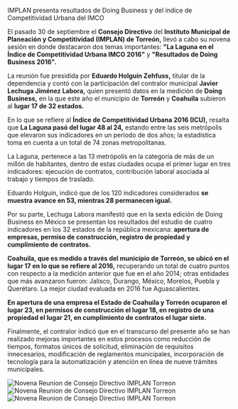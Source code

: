 
IMPLAN presenta resultados de Doing Business y del índice de Competitividad Urbana del IMCO

El pasado 30 de septiembre el **Consejo Directivo** del **Instituto Municipal de Planeación y Competitividad (IMPLAN) de Torreón,** llevó a cabo su novena sesión en donde destacaron dos temas importantes: **"La Laguna en el Índice de Competitividad Urbana IMCO 2016"** y **"Resultados de Doing Business 2016".**

La reunión fue presidida por **Eduardo Holguín Zehfuss,** titular de la dependencia y contó con la participación del contralor municipal **Javier Lechuga Jiménez Labora,** quien presentó datos en la medición de **Doing Business,** en la que este año el municipio de **Torreón** y **Coahuila** subieron al **lugar 17 de 32 estados.**

En lo que se refiere al **Índice de Competitividad Urbana 2016 (ICU),** resalta que **La Laguna pasó del lugar 48 al 24,** estando entre las seis metrópolis que elevaron sus indicadores en un periodo de dos años; la estadística toma en cuenta a un total de 74 zonas metropolitanas.

La Laguna, pertenece a las 13 metrópolis en la categoría de más de un millón de habitantes, dentro de estas ciudades ocupa el primer lugar en tres indicadores: ejecución de contratos, contribución laboral asociada al trabajo y tiempos de traslado.

Eduardo Holguin, indicó que de los 120 indicadores considerados **se muestra avance en 53, mientras 28 permanecen igual.**

Por su parte, Lechuga Labora manifestó que en la sexta edición de Doing Business en México se presentan los resultados del estudio de cuatro indicadores en los 32 estados de la república mexicana: **apertura de empresas, permiso de construcción, registro de propiedad y cumplimiento de contratos.**

**Coahuila, que es medido a través del municipio de Torreón, se ubicó en el lugar 17 en lo que se refiere al 2016,** recuperando un total de cuatro puntos con respecto a la medición anterior que fue en el año 2014; otras entidades que más avanzaron fueron: Jalisco, Durango, México, Morelos, Puebla y Querétaro. La mejor ciudad evaluada en 2016 fue Aguascalientes.

**En apertura de una empresa el Estado de Coahuila y Torreón ocuparon el lugar 23, en permisos de construcción el lugar 18, en registro de una propiedad el lugar 21, en cumplimiento de contratos el lugar siete.**

Finalmente, el contralor indicó que en el transcurso del presente año se han realizado mejoras importantes en estos procesos como reducción de tiempos, formatos únicos de solicitud, eliminación de requisitos innecesarios, modificación de reglamentos municipales, incorporación de tecnología para la automatización y atención en línea de nueve trámites municipales.

<img class="img-responsive" src="2016-09-30-sesion-ordinaria/foto-1.jpg" alt="Novena Reunion de Consejo Directivo IMPLAN Torreon">

<img class="img-responsive" src="2016-09-30-sesion-ordinaria/foto-2.jpg" alt="Novena Reunion de Consejo Directivo IMPLAN Torreon">

<img class="img-responsive" src="2016-09-30-sesion-ordinaria/foto-3.jpg" alt="Novena Reunion de Consejo Directivo IMPLAN Torreon">
